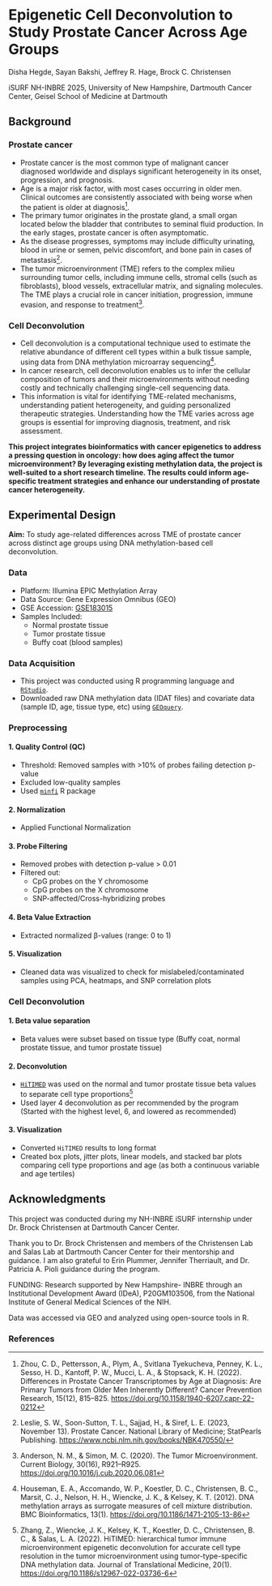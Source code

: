 # Epigenetic Cell Deconvolution to Study Prostate Cancer Across Age Groups
Disha Hegde, Sayan Bakshi, Jeffrey R. Hage, Brock C. Christensen

iSURF NH-INBRE 2025, University of New Hampshire, Dartmouth Cancer Center, Geisel School of Medicine at Dartmouth

## Background
### Prostate cancer
  * Prostate cancer is the most common type of malignant cancer diagnosed worldwide and displays significant heterogeneity in its onset, progression, and prognosis.
  * Age is a major risk factor, with most cases occurring in older men. Clinical outcomes are consistently associated with being worse when the patient is older at diagnosis[^1].
  * The primary tumor originates in the prostate gland, a small organ located below the bladder that contributes to seminal fluid production. In the early stages, prostate cancer is often asymptomatic.
  * As the disease progresses, symptoms may include difficulty urinating, blood in urine or semen, pelvic discomfort, and bone pain in cases of metastasis[^2].
  * The tumor microenvironment (TME) refers to the complex milieu surrounding tumor cells, including immune cells, stromal cells (such as fibroblasts), blood vessels, extracellular matrix, and signaling molecules. The TME plays a crucial role in cancer initiation, progression, immune evasion, and response to treatment[^3]. 

### Cell Deconvolution
  * Cell deconvolution is a computational technique used to estimate the relative abundance of different cell types within a bulk tissue sample, using data from DNA methylation microarray sequencing[^4].
  * In cancer research, cell deconvolution enables us to infer the cellular composition of tumors and their microenvironments without needing costly and technically challenging single-cell sequencing data.
  * This information is vital for identifying TME-related mechanisms, understanding patient heterogeneity, and guiding personalized therapeutic strategies. Understanding how the TME varies across age groups is essential for improving diagnosis, treatment, and risk assessment.

**This project integrates bioinformatics with cancer epigenetics to address a pressing question in oncology: how does aging affect the tumor microenvironment? By leveraging existing methylation data, the project is well-suited to a short research timeline. The results could inform age-specific treatment strategies and enhance our understanding of prostate cancer heterogeneity.**

## Experimental Design 
**Aim:** To study age-related differences across TME of prostate cancer across distinct age groups using DNA methylation-based cell deconvolution. 

### Data
  * Platform: Illumina EPIC Methylation Array
  * Data Source: Gene Expression Omnibus (GEO)
  * GSE Accession: [GSE183015](https://www.ncbi.nlm.nih.gov/geo/query/acc.cgi?acc=GSE183015)
  * Samples Included:
    - Normal prostate tissue
    - Tumor prostate tissue
    - Buffy coat (blood samples)

 ### Data Acquisition
  * This project was conducted using R programming language and [`RStudio`](https://rstudio-education.github.io/hopr/starting.html).
  * Downloaded raw DNA methylation data (IDAT files) and covariate data (sample ID, age, tissue type, etc) using [`GEOquery`](https://bioconductor.org/packages/release/bioc/html/GEOquery.html).

### Preprocessing 
#### 1. Quality Control (QC) 
 * Threshold: Removed samples with >10% of probes failing detection p-value
 * Excluded low-quality samples
 * Used [`minfi`](https://bioconductor.org/packages/3.20/bioc/vignettes/minfi/inst/doc/minfi.html) R package

#### 2. Normalization
 * Applied Functional Normalization 

#### 3. Probe Filtering
 * Removed probes with detection p-value > 0.01
 * Filtered out:
   - CpG probes on the Y chromosome
   - CpG probes on the X chromosome
   - SNP-affected/Cross-hybridizing probes

#### 4. Beta Value Extraction
 * Extracted normalized β-values (range: 0 to 1)

#### 5. Visualization
 * Cleaned data was visualized to check for mislabeled/contaminated samples using PCA, heatmaps, and SNP correlation plots

### Cell Deconvolution
#### 1. Beta value separation
 * Beta values were subset based on tissue type (Buffy coat, normal prostate tissue, and tumor prostate tissue)

#### 2. Deconvolution
 * [`HiTIMED`](https://github.com/SalasLab/HiTIMED) was used on the normal and tumor prostate tissue beta values to separate cell type proportions[^5]
 * Used layer 4 deconvolution as per recommended by the program (Started with the highest level, 6, and lowered as recommended)

#### 3. Visualization
 * Converted `HiTIMED` results to long format
 * Created box plots, jitter plots, linear models, and stacked bar plots comparing cell type proportions and age (as both a continuous variable and age tertiles)

## Acknowledgments

This project was conducted during my NH-INBRE iSURF internship under Dr. Brock Christensen at Dartmouth Cancer Center.  

Thank you to Dr. Brock Christensen and members of the Christensen Lab and Salas Lab at Dartmouth Cancer Center for their mentorship and guidance. I am also grateful to Erin Plummer, Jennifer Therriault, and Dr. Patricia A. Pioli guidance during the program.

FUNDING: Research supported by New Hampshire- INBRE through an Institutional Development Award (IDeA), P20GM103506, from the National Institute of General Medical Sciences of the NIH.

Data was accessed via GEO and analyzed using open-source tools in R.


### References
[^1]: Zhou, C. D., Pettersson, A., Plym, A., Svitlana Tyekucheva, Penney, K. L., Sesso, H. D., Kantoff, P. W., Mucci, L. A., & Stopsack, K. H. (2022). Differences in Prostate Cancer Transcriptomes by Age at Diagnosis: Are Primary Tumors from Older Men Inherently Different? Cancer Prevention Research, 15(12), 815–825. https://doi.org/10.1158/1940-6207.capr-22-0212

[^2]: Leslie, S. W., Soon-Sutton, T. L., Sajjad, H., & Siref, L. E. (2023, November 13). Prostate Cancer. National Library of Medicine; StatPearls Publishing. https://www.ncbi.nlm.nih.gov/books/NBK470550/

[^3]: Anderson, N. M., & Simon, M. C. (2020). The Tumor Microenvironment. Current Biology, 30(16), R921–R925. https://doi.org/10.1016/j.cub.2020.06.081

[^4]: Houseman, E. A., Accomando, W. P., Koestler, D. C., Christensen, B. C., Marsit, C. J., Nelson, H. H., Wiencke, J. K., & Kelsey, K. T. (2012). DNA methylation arrays as surrogate measures of cell mixture distribution. BMC Bioinformatics, 13(1). https://doi.org/10.1186/1471-2105-13-86

[^5]: Zhang, Z., Wiencke, J. K., Kelsey, K. T., Koestler, D. C., Christensen, B. C., & Salas, L. A. (2022). HiTIMED: hierarchical tumor immune microenvironment epigenetic deconvolution for accurate cell type resolution in the tumor microenvironment using tumor-type-specific DNA methylation data. Journal of Translational Medicine, 20(1). https://doi.org/10.1186/s12967-022-03736-6

